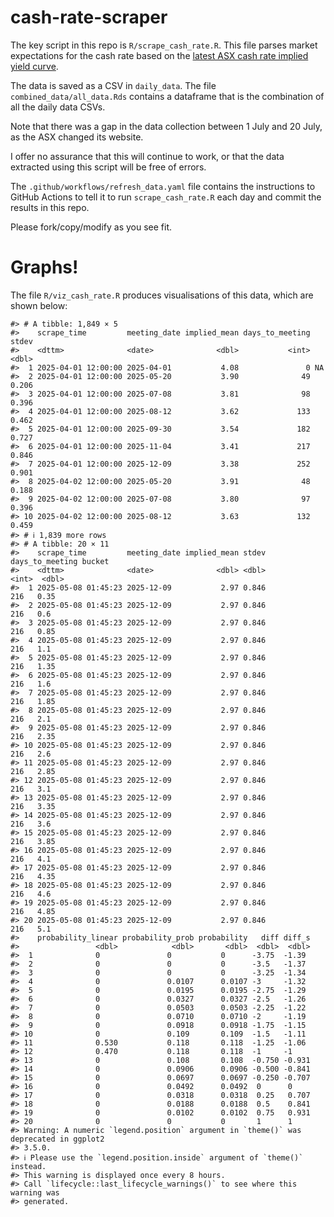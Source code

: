 
<!-- README.md is generated from README.Rmd. Please edit that file -->

# cash-rate-scraper

The key script in this repo is `R/scrape_cash_rate.R`. This file parses
market expectations for the cash rate based on the [latest ASX cash rate
implied yield
curve](https://www.asx.com.au/markets/trade-our-derivatives-market/futures-market/rba-rate-tracker).

The data is saved as a CSV in `daily_data`. The file
`combined_data/all_data.Rds` contains a dataframe that is the
combination of all the daily data CSVs.

Note that there was a gap in the data collection between 1 July and 20
July, as the ASX changed its website.

I offer no assurance that this will continue to work, or that the data
extracted using this script will be free of errors.

The `.github/workflows/refresh_data.yaml` file contains the instructions
to GitHub Actions to tell it to run `scrape_cash_rate.R` each day and
commit the results in this repo.

Please fork/copy/modify as you see fit.

# Graphs!

The file `R/viz_cash_rate.R` produces visualisations of this data, which
are shown below:

    #> # A tibble: 1,849 × 5
    #>    scrape_time         meeting_date implied_mean days_to_meeting  stdev
    #>    <dttm>              <date>              <dbl>           <int>  <dbl>
    #>  1 2025-04-01 12:00:00 2025-04-01           4.08               0 NA    
    #>  2 2025-04-01 12:00:00 2025-05-20           3.90              49  0.206
    #>  3 2025-04-01 12:00:00 2025-07-08           3.81              98  0.396
    #>  4 2025-04-01 12:00:00 2025-08-12           3.62             133  0.462
    #>  5 2025-04-01 12:00:00 2025-09-30           3.54             182  0.727
    #>  6 2025-04-01 12:00:00 2025-11-04           3.41             217  0.846
    #>  7 2025-04-01 12:00:00 2025-12-09           3.38             252  0.901
    #>  8 2025-04-02 12:00:00 2025-05-20           3.91              48  0.188
    #>  9 2025-04-02 12:00:00 2025-07-08           3.80              97  0.396
    #> 10 2025-04-02 12:00:00 2025-08-12           3.63             132  0.459
    #> # ℹ 1,839 more rows
    #> # A tibble: 20 × 11
    #>    scrape_time         meeting_date implied_mean stdev days_to_meeting bucket
    #>    <dttm>              <date>              <dbl> <dbl>           <int>  <dbl>
    #>  1 2025-05-08 01:45:23 2025-12-09           2.97 0.846             216   0.35
    #>  2 2025-05-08 01:45:23 2025-12-09           2.97 0.846             216   0.6 
    #>  3 2025-05-08 01:45:23 2025-12-09           2.97 0.846             216   0.85
    #>  4 2025-05-08 01:45:23 2025-12-09           2.97 0.846             216   1.1 
    #>  5 2025-05-08 01:45:23 2025-12-09           2.97 0.846             216   1.35
    #>  6 2025-05-08 01:45:23 2025-12-09           2.97 0.846             216   1.6 
    #>  7 2025-05-08 01:45:23 2025-12-09           2.97 0.846             216   1.85
    #>  8 2025-05-08 01:45:23 2025-12-09           2.97 0.846             216   2.1 
    #>  9 2025-05-08 01:45:23 2025-12-09           2.97 0.846             216   2.35
    #> 10 2025-05-08 01:45:23 2025-12-09           2.97 0.846             216   2.6 
    #> 11 2025-05-08 01:45:23 2025-12-09           2.97 0.846             216   2.85
    #> 12 2025-05-08 01:45:23 2025-12-09           2.97 0.846             216   3.1 
    #> 13 2025-05-08 01:45:23 2025-12-09           2.97 0.846             216   3.35
    #> 14 2025-05-08 01:45:23 2025-12-09           2.97 0.846             216   3.6 
    #> 15 2025-05-08 01:45:23 2025-12-09           2.97 0.846             216   3.85
    #> 16 2025-05-08 01:45:23 2025-12-09           2.97 0.846             216   4.1 
    #> 17 2025-05-08 01:45:23 2025-12-09           2.97 0.846             216   4.35
    #> 18 2025-05-08 01:45:23 2025-12-09           2.97 0.846             216   4.6 
    #> 19 2025-05-08 01:45:23 2025-12-09           2.97 0.846             216   4.85
    #> 20 2025-05-08 01:45:23 2025-12-09           2.97 0.846             216   5.1 
    #>    probability_linear probability_prob probability   diff diff_s
    #>                 <dbl>            <dbl>       <dbl>  <dbl>  <dbl>
    #>  1              0               0           0      -3.75  -1.39 
    #>  2              0               0           0      -3.5   -1.37 
    #>  3              0               0           0      -3.25  -1.34 
    #>  4              0               0.0107      0.0107 -3     -1.32 
    #>  5              0               0.0195      0.0195 -2.75  -1.29 
    #>  6              0               0.0327      0.0327 -2.5   -1.26 
    #>  7              0               0.0503      0.0503 -2.25  -1.22 
    #>  8              0               0.0710      0.0710 -2     -1.19 
    #>  9              0               0.0918      0.0918 -1.75  -1.15 
    #> 10              0               0.109       0.109  -1.5   -1.11 
    #> 11              0.530           0.118       0.118  -1.25  -1.06 
    #> 12              0.470           0.118       0.118  -1     -1    
    #> 13              0               0.108       0.108  -0.750 -0.931
    #> 14              0               0.0906      0.0906 -0.500 -0.841
    #> 15              0               0.0697      0.0697 -0.250 -0.707
    #> 16              0               0.0492      0.0492  0      0    
    #> 17              0               0.0318      0.0318  0.25   0.707
    #> 18              0               0.0188      0.0188  0.5    0.841
    #> 19              0               0.0102      0.0102  0.75   0.931
    #> 20              0               0           0       1      1
    #> Warning: A numeric `legend.position` argument in `theme()` was deprecated in ggplot2
    #> 3.5.0.
    #> ℹ Please use the `legend.position.inside` argument of `theme()` instead.
    #> This warning is displayed once every 8 hours.
    #> Call `lifecycle::last_lifecycle_warnings()` to see where this warning was
    #> generated.
